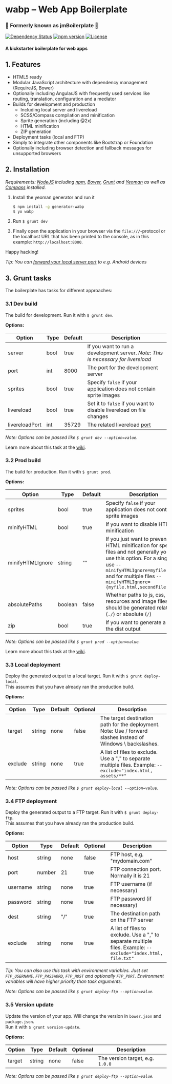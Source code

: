 # wabp – Web App Boilerplate

### :star2: Formerly known as jmBoilerplate :star2:

[![Dependency Status][dependency-status-image]][dependency-status]
[![npm version][npm-version-image]][npm-version]
[![License][license-image]][license]

#### A kickstarter boilerplate for web apps

## 1. Features

- HTML5 ready
- Modular JavaScript architecture with dependency management (RequireJS, Bower)
- Optionally including AngularJS with frequently used
  services like routing, translation, configuration and a mediator
- Builds for development and production
  - Including local server and livereload
  - SCSS/Compass compilation and minification
  - Sprite generation (including @2x)
  - HTML minification
  - ZIP generation
- Deployment tasks (local and FTP)
- Simply to integrate other components like Bootstrap or Foundation
- Optionally including browser detection and fallback messages
  for unsupported browsers

## 2. Installation

_Requirements: [NodeJS][nodejs] including [npm][npm], [Bower][bower],
[Grunt][grunt] and [Yeoman][yeoman] as well as [Compass][compass] installed._

1. Install the yeoman generator and run it

    ```bash
    $ npm install -g generator-wabp
    $ yo wabp
    ```

2. Run ``$ grunt dev``
3. Finally open the application in your browser via
  the `file:///`-protocol or the localhost URL that has been printed to the
  console, as in this example: `http://localhost:8000`.

Happy hacking!

_Tip: You can [forward your local server port][remote-debugging] to e.g. Android
devices_

## 3. Grunt tasks

The boilerplate has tasks for different approaches:

### 3.1 Dev build
The build for development. Run it with `$ grunt dev`.

**Options:**

| Option         | Type | Default | Description                                                                       |
|----------------|------|---------|-----------------------------------------------------------------------------------|
| server         | bool | true    | If you want to run a development server. _Note: This is necessary for livereload_ |
| port           | int  | 8000    | The port for the development server                                               |
| sprites        | bool | true    | Specify `false` if your application does not contain sprite images                |
| livereload     | bool | true    | Set it to `false` if you want to disable livereload on file changes               |
| livereloadPort | int  | 35729   | The related livereload [port](livereload-port)                                    |

_Note: Options can be passed like `$ grunt dev --option=value`._

Learn more about this task at the [wiki][wiki-dev-build].

### 3.2 Prod build

The build for production. Run it with `$ grunt prod`.

**Options:**

| Option           | Type    | Default | Description                                                                                                                                                                                                                                  |
|------------------|---------|---------|----------------------------------------------------------------------------------------------------------------------------------------------------------------------------------------------------------------------------------------------|
| sprites          | bool    | true    | Specify `false` if your application does not contain sprite images                                                                                                                                                                           |
| minifyHTML       | bool    | true    | If you want to disable HTML minification                                                                                                                                                                                                     |
| minifyHTMLIgnore | string  | ""      | If you just want to prevent HTML minification for specific files and not generally you can use this option. For a single file use `--minifyHTMLIgnore=myfile.html` and for multiple files `--minifyHTMLIgnore={myfile.html,secondFile.html}` |
| absolutePaths    | boolean | false   | Whether paths to js, css, resources and image files should be generated relative (`./`) or absolute (`/`)                                                                                                                                    |
| zip              | bool    | true    | If you want to generate a zip of the dist output                                                                                                                                                                                             |

_Note: Options can be passed like `$ grunt prod --option=value`._

Learn more about this task at the [wiki][wiki-prod-build].

### 3.3 Local deployment

Deploy the generated output to a local target. Run it with `$ grunt deploy-local`.  
This assumes that you have already ran the production build.

**Options:**

| Option  | Type   | Default | Optional | Description                                                                                                    |
|---------|--------|---------|----------|----------------------------------------------------------------------------------------------------------------|
| target  | string | none    | false    | The target destination path for the deployment. Note: Use / forward slashes instead of Windows \ backslashes.  |
| exclude | string | none    | true     | A list of files to exclude. Use a "," to separate multiple files. Example: `--exclude="index.html, assets/**"` |

_Note: Options can be passed like `$ grunt deploy-local --option=value`._

### 3.4 FTP deployment

Deploy the generated output to a FTP target. Run it with `$ grunt deploy-ftp`.  
This assumes that you have already ran the production build.

**Options:**

| Option   | Type   | Default | Optional | Description                                                                                                    |
|----------|--------|---------|----------|----------------------------------------------------------------------------------------------------------------|
| host     | string | none    | false    | FTP host, e.g. "mydomain.com"                                                                                  |
| port     | number | 21      | true     | FTP connection port. Normally it is 21                                                                         |
| username | string | none    | true     | FTP username (if necessary)                                                                                    |
| password | string | none    | true     | FTP password (if necessary)                                                                                    |
| dest     | string | "/"     | true     | The destination path on the FTP server                                                                         |
| exclude  | string | none    | true     | A list of files to exclude. Use a "," to separate multiple files. Example: `--exclude="index.html, file.txt"`  |

_Tip: You can also use this task with environment variables. Just set
`FTP_USERNAME`, `FTP_PASSWORD`, `FTP_HOST` and optionally `FTP_PORT`.
Environment variables will have higher priority than task arguments._

_Note: Options can be passed like `$ grunt deploy-ftp --option=value`._

### 3.5 Version update

Update the version of your app. Will change the version in `bower.json` and `package.json`.  
Run it with `$ grunt version-update`.

**Options:**

| Option | Type   | Default | Optional | Description                      |
|--------|--------|---------|----------|----------------------------------|
| target | string | none    | false    | The version target, e.g. `1.0.0` |

_Note: Options can be passed like `$ grunt deploy-ftp --option=value`._


[dependency-status-image]: https://www.versioneye.com/user/projects/55f92f283ed89400170006fb/badge.svg?style=flat
[npm-version-image]: https://img.shields.io/npm/v/generator-wabp.svg?style=flat-square&label=version
[license-image]: https://img.shields.io/badge/license-MIT-blue.svg?style=flat-square

[dependency-status]: https://www.versioneye.com/user/projects/55f92f283ed89400170006fb
[npm-version]: https://www.npmjs.com/package/generator-wabp
[license]: https://raw.githubusercontent.com/julmot/wabp/master/LICENSE

[nodejs]: https://nodejs.org/
[bower]: http://bower.io/#install-bower
[grunt]: http://gruntjs.com/
[compass]: http://compass-style.org/install/
[yeoman]: http://yeoman.io
[npm]: https://www.npmjs.com/
[remote-debugging]: https://developer.chrome.com/devtools/docs/remote-debugging
[livereload-port]: https://github.com/gruntjs/grunt-contrib-watch#optionslivereload

[wiki-dev-build]: https://github.com/julmot/wabp/wiki/Dev-build
[wiki-prod-build]: https://github.com/julmot/wabp/wiki/Prod-build
